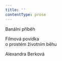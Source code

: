 ```yaml
---
title: ''
contentType: prose
---
```


<section>

Banální příběh

Filmová povídka  
o prostém životním běhu

Alexandra Berková

</section>
